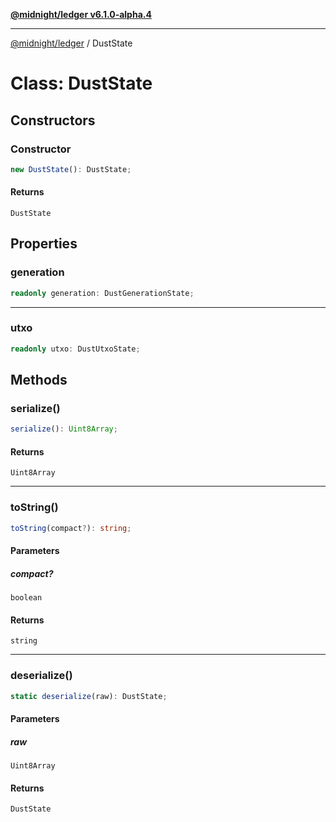 [**@midnight/ledger v6.1.0-alpha.4**](../README.md)

***

[@midnight/ledger](../globals.md) / DustState

# Class: DustState

## Constructors

### Constructor

```ts
new DustState(): DustState;
```

#### Returns

`DustState`

## Properties

### generation

```ts
readonly generation: DustGenerationState;
```

***

### utxo

```ts
readonly utxo: DustUtxoState;
```

## Methods

### serialize()

```ts
serialize(): Uint8Array;
```

#### Returns

`Uint8Array`

***

### toString()

```ts
toString(compact?): string;
```

#### Parameters

##### compact?

`boolean`

#### Returns

`string`

***

### deserialize()

```ts
static deserialize(raw): DustState;
```

#### Parameters

##### raw

`Uint8Array`

#### Returns

`DustState`
